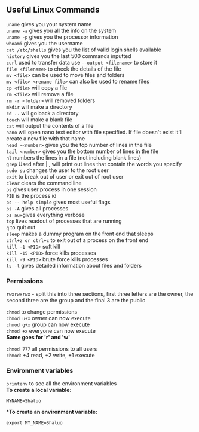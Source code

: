 ## Useful Linux Commands

`uname` gives you your system name <br> 
`uname -a` gives you all the info on the system <br> 
`uname -p` gives you the processor information <br>
`whoami` gives you the username <br>
`cat /etc/shells` gives you the list of valid login shells available <br>
`history` gives you the last 500 commands inputted <br> 
`curl` used to transfer data use `--output <filename>` to store it <br>
`file <filename>` to check the details of the file <br>
`mv <file>` can be used to move files and folders <br>
`mv <file> <rename file>` can also be used to rename files <br>
`cp <file>` will copy a file <br>
`rm <file>` will remove a file <br>
`rm -r <folder>` will removed folders <br>
`mkdir` will make a directory <br>
`cd ..` will go back a directory <br>
`touch` will make a blank file <br>
`cat` will output the contents of a file <br>
`nano` will open nano text editor with file specified. If file doesn't exist it'll create a new file with that name <br>
`head -<number>` gives you the top number of lines in the file <br>
`tail <number>` gives you the bottom number of lines in the file <br>
`nl` numbers the lines in a file (not including blank lines) <br>
`grep` Used after | , will print out lines that contain the words you specify <br>
`sudo su` changes the user to the root user <br>
`exit` to break out of user or exit out of root user <br>
`clear` clears the command line <br>
`ps` gives user process in one session <br>
`PID` is the process id <br>
`ps -- help simple` gives most useful flags <br>
`ps -A` gives all processes <br>
`ps aux`gives everything verbose <br>
`top` lives readout of processes that are running <br>
`q` to quit out <br>
`sleep` makes a dummy program on the front end that sleeps <br>
`ctrl+z or ctrl+c` to exit out of a process on the front end <br>
`kill -1 <PID>` soft kill <br>
`kill -15 <PID>` force kills processes <br>
`kill -9 <PID>` brute force kills processes <br>
`ls -l` gives detailed information about files and folders <br>

### Permissions

`rwxrwxrwx` - split this into three sections, first three letters are the owner, the second three are the group and the final 3 are the public <br>

`chmod` to change permissions <br>
`chmod u+x` owner can now execute <br>
`chmod g+x` group can now execute <br>
`chmod +x` everyone can now execute <br>
**Same goes for 'r' and 'w'** <br>

`chmod 777` all permissions to all users <br>
`chmod`: +4 read, +2 write, +1 execute <br>

### Environment variables

`printenv` to see all the environment variables <br>
**To create a local variable:** <br>
```
MYNAME=Shaluo
```
***To create an environment variable:** <br>
```
export MY_NAME=Shaluo
```


